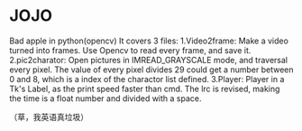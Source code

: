 # JOJO
Bad apple in python(opencv)
It covers 3 files:
1.Video2frame:
  Make a video turned into frames. Use Opencv to read every frame, and save it.
2.pic2charator:
  Open pictures in IMREAD_GRAYSCALE mode, and traversal every pixel. The value of every pixel divides 29 could get a number between 0 and 8, which is a index of the charactor list defined.
3.Player:
  Player in a Tk's Label, as the print speed faster than cmd. The lrc is revised, making the time is a float number and divided with a space.
  
（草，我英语真垃圾）
